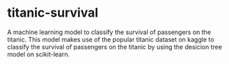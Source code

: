 # titanic-survival
A machine learning model to classify the survival of passengers on the titanic.
This model makes use of the popular titanic dataset on kaggle to classify the survival of passengers on the titanic by using the desicion tree model on scikit-learn.
